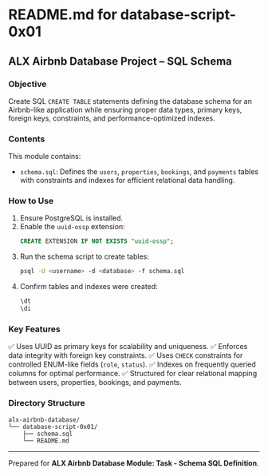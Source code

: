 # README.md for database-script-0x01

## ALX Airbnb Database Project – SQL Schema

### Objective

Create SQL `CREATE TABLE` statements defining the database schema for an Airbnb-like application while ensuring proper data types, primary keys, foreign keys, constraints, and performance-optimized indexes.

### Contents

This module contains:

- `schema.sql`: Defines the `users`, `properties`, `bookings`, and `payments` tables with constraints and indexes for efficient relational data handling.

### How to Use

1. Ensure PostgreSQL is installed.
2. Enable the `uuid-ossp` extension:
   ```sql
   CREATE EXTENSION IF NOT EXISTS "uuid-ossp";
   ```
3. Run the schema script to create tables:
   ```bash
   psql -U <username> -d <database> -f schema.sql
   ```
4. Confirm tables and indexes were created:
   ```sql
   \dt
   \di
   ```

### Key Features

✅ Uses UUID as primary keys for scalability and uniqueness. ✅ Enforces data integrity with foreign key constraints. ✅ Uses `CHECK` constraints for controlled ENUM-like fields (`role`, `status`). ✅ Indexes on frequently queried columns for optimal performance. ✅ Structured for clear relational mapping between users, properties, bookings, and payments.

### Directory Structure

```
alx-airbnb-database/
└── database-script-0x01/
    ├── schema.sql
    └── README.md
```

---

Prepared for **ALX Airbnb Database Module: Task - Schema SQL Definition**.

